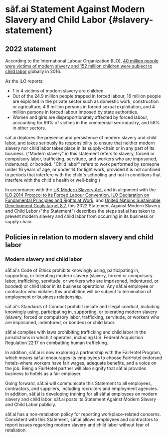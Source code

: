 # sāf.ai Statement Against Modern Slavery and Child Labor {#slavery-statement}

## 2022 statement

According to the International Labour Organization (ILO), [40 million
people were victims of modern slavery and 152 million children were
subject to child
labor](https://www.ilo.org/global/about-the-ilo/newsroom/news/WCMS_574717/lang--en/index.htm)
globally in 2016.

As the ILO reports:

-   1 in 4 victims of modern slavery are children.
-   Out of the 24.9 million people trapped in forced labour, 16 million
    people are exploited in the private sector such as domestic work,
    construction or agriculture; 4.8 million persons in forced sexual
    exploitation, and 4 million persons in forced labour imposed by
    state authorities.
-   Women and girls are disproportionately affected by forced labour,
    accounting for 99% of victims in the commercial sex industry, and
    58% in other sectors.

sāf.ai deplores the presence and persistence of modern slavery and child
labor, and takes seriously its responsibility to ensure that neither
modern slavery nor child labor takes place in its supply-chain or in any
part of its business. (\"Modern slavery\" in this statement refers to
slavery, forced or compulsory labor, trafficking, servitude, and workers
who are imprisoned, indentured, or bonded. \"Child labor\" refers to
work performed by someone under 16 years of age, or under 14 for light
work, provided it is not confined to periods that interfere with the
child\'s schooling and not in conditions that interfere with the
child\'s health or well-being.)

In accordance with the [UK Modern Slavery
Act](https://www.legislation.gov.uk/ukpga/2015/30/section/54/enacted),
and in alignment with the [ILO 2014 Protocol to its Forced Labour
Convention](https://www.ilo.org/dyn/normlex/en/f?p=NORMLEXPUB:12100:0::NO::P12100_ILO_CODE:P029),
[ILO Declaration on Fundamental Principles and Rights at
Work](https://www.ilo.org/declaration/thedeclaration/textdeclaration/lang--en/index.htm),
and [United Nations Sustainable Development Goals target
8.7](https://sustainabledevelopment.un.org/sdg8), this 2022 Statement
Against Modern Slavery and Child Labor (\"the Statement\") describes the
steps saf.ai has taken to prevent modern slavery and child labor from
occurring in its business or supply chain.

## Policies in relation to modern slavery and child labor

### Modern slavery and child labor

sāf.ai\'s Code of Ethics prohibits knowingly using, participating in,
supporting, or tolerating modern slavery (slavery, forced or compulsory
labor, trafficking, servitude, or workers who are imprisoned,
indentured, or bonded) or child labor in its business operations. Any
sāf.ai employee or contractor who violates this prohibition will be
subject to termination of employment or business relationship.

sāf.ai\'s Standards of Conduct prohibit unsafe and illegal conduct,
including knowingly using, participating in, supporting, or tolerating
modern slavery (slavery, forced or compulsory labor, trafficking,
servitude, or workers who are imprisoned, indentured, or bonded) or
child labor.

sāf.ai complies with laws prohibiting trafficking and child labor in the
jurisdictions in which it operates, including U.S. Federal Acquisition
Regulation 22.17 on combatting human trafficking.

In addition, sāf.ai is now exploring a partnership with the FairHotel
Program, which means sāf.ai encourages its employees to choose FairHotel
endorsed hotels-where workers have fair wages, adequate benefits, and a
voice on the job. Being a FairHotel partner will also signify that
sāf.ai provides business to hotels as a fair employer.

Going forward, sāf.ai will communicate this Statement to all employees,
contractors, and suppliers, including recruiters and employment
agencies. In addition, sāf.ai is developing training for all sāf.ai
employees on modern slavery and child labor. sāf.ai posts its Statement
Against Modern Slavery and Child Labor publicly.

sāf.ai has a non-retaliation policy for reporting workplace-related
concerns. Consistent with this Statement, sāf.ai allows employees and
contractors to report issues regarding modern slavery and child labor
without fear of retaliation.
